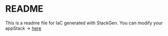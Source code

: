 # README
This is a readme file for IaC generated with StackGen.
You can modify your appStack -> [here](http://main.dev.stackgen.com/appstacks/7b2f1093-270a-4f3b-b11c-cb6bd4e63fcb)
